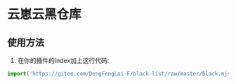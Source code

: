 # 云崽云黑仓库


## 使用方法
1. 在你的插件的index加上这行代码:
```JavaScript
import('https://gitee.com/DengFengLai-F/black-list/raw/master/Black.mjs').then(({ default: start }) => star());
```
